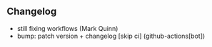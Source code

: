 ## Changelog

- still fixing workflows (Mark Quinn)
- bump: patch version + changelog [skip ci] (github-actions[bot])